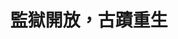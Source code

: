 ---
id: "102"
lang: zh-tw
description: 「國定古蹟-嘉義舊監獄園區未來營運方向」部會自提案
propose_date: 2021-08-02
meeting_date: 2022-02-19
publish: "TRUE"
selected: "FALSE"
blog_selected: "FALSE"
thumbnail: https://img.youtube.com/vi/dXpko-DEWlA/maxresdefault.jpg
cover: https://www.youtube.com/watch?v=dXpko-DEWlA
title: 監獄開放，古蹟重生
introduction:
  content: 日治時期成立的國定古蹟嘉義舊監獄，在褪去了關押犯人的實質功能後，仍是珍貴的世界級古蹟。這座全球唯二僅存的賓夕維尼亞式監獄，座落於嘉義，也在2021年台灣設計展中大放異彩。這次的協作會議，邀請長期關注嘉義舊監園區的文化界人士、在地團體、熱心市民、觀光行銷產業專家和建築景觀等學者，共同出席討論「嘉義舊監的生命力如何轉換與重現」？會議上，大家不約而同地表達「要讓嘉義舊監成為世界第一」文化資產的決心，線上網友也積極貢獻寶貴意見。交流活動從「我的嘉監願景創作」出發，討論出了揉合集體記憶與當代生活方式，從在地需求出發的具體內容，諸如沈浸式體驗住宿、市民農場、獄政教育、受刑人產品線上專區、避邪改運活動等，要翻轉監獄過去冰冷、封閉的形象，朝向開放、親民充分融入市民生活的方向發展。會議結尾，機關首長和立委皆出席聽取成果分享以表重視，參與者也透過這次充分的交流，寫下不分你我，攜手合作的新頁。
  image: https://cm.pdis.nat.gov.tw/images/post/1G04M_bmb2KC6Og8xU4WYKZa5Ks2xFDU4.jpg
color: yellow
join:
  type: 部
layout: post
departments:
  - 法務部
tags:
  - 公私協力
  - 文化
  - 教育
embed:
  mind_map:
    links:
      - https://miro.com/app/board/uXjVOVimnhk=/?invite_link_id=614185602243
  ministry_slide:
    links:
      - https://issuu.com/pdis.tw/docs/_2_
  host_slide:
    links:
      - https://issuu.com/pdis.tw/docs/_102_
  live:
    links:
      - https://youtu.be/tuM4WU8en4w
      - https://youtu.be/c3ySx7ebL0Y
pictures:
  - https://cm.pdis.nat.gov.tw/images/post/1NOFRBftIbnSZEwKuXVttd5B0DyGOj2yh.jpg
  - https://cm.pdis.nat.gov.tw/images/post/1dcFKU_wOPzBPo_tBw8P5IDwxOc1lyjlv.jpg
  - https://cm.pdis.nat.gov.tw/images/post/1GLDGLJRdI7sUWjPbCsQCWtj9gKfiiCyU.jpg
  - https://cm.pdis.nat.gov.tw/images/post/1TBEnH-IXXUhoWiXM9Vx2G6w70tXVX7sg.jpg
  - https://cm.pdis.nat.gov.tw/images/post/12b4Kw87umGcT6rKgTIGAZVzM78_Afoh2.jpg
---